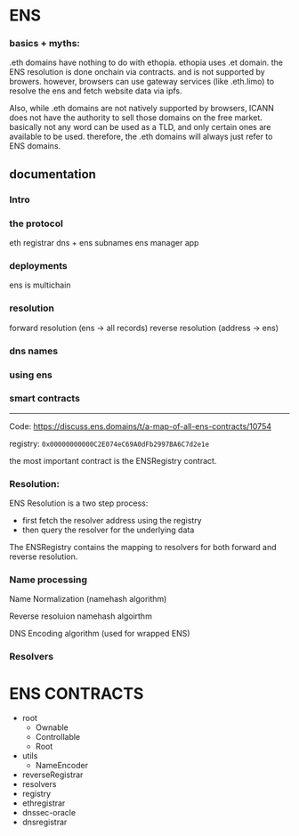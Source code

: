 # ENS

### basics + myths:

.eth domains have nothing to do with ethopia. ethopia uses .et domain.
the ENS resolution is done onchain via contracts. and is not supported by browers. however, browsers can use gateway services (like .eth.limo) to resolve the ens and fetch website data via ipfs.

Also, while .eth domains are not natively supported by browsers, ICANN does not have the authority to sell those domains on the free market. basically not any word can be used as a TLD, and only certain ones are available to be used. therefore, the .eth domains will always just refer to ENS domains.

## documentation

### Intro

### the protocol

eth registrar
dns + ens
subnames
ens manager app

### deployments

ens is multichain

### resolution

forward resolution (ens -> all records)
reverse resolution (address -> ens)

### dns names

### using ens

### smart contracts

---

Code: https://discuss.ens.domains/t/a-map-of-all-ens-contracts/10754

registry: `0x00000000000C2E074eC69A0dFb2997BA6C7d2e1e`

the most important contract is the ENSRegistry contract.

### Resolution:

ENS Resolution is a two step process:

- first fetch the resolver address using the registry
- then query the resolver for the underlying data

The ENSRegistry contains the mapping to resolvers for both forward and reverse resolution.

### Name processing

Name Normalization (namehash algorithm)

Reverse resoluion namehash algoirthm

DNS Encoding algorithm (used for wrapped ENS)

### Resolvers

# ENS CONTRACTS

- root
    - Ownable
    - Controllable
    - Root
- utils
    - NameEncoder
- reverseRegistrar
- resolvers
- registry
- ethregistrar
- dnssec-oracle
- dnsregistrar
